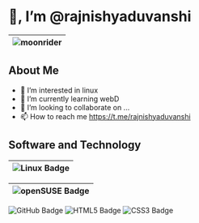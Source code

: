 # 👋, I’m @rajnishyaduvanshi
| ![moonrider](https://user-images.githubusercontent.com/79037117/172060166-a6b43518-37b3-4b8a-9cc6-8434c9d201ec.jpg) |
|:----:|

## About Me
- 👀 I’m interested in linux
- 🌱 I’m currently learning webD
- 💞️ I’m looking to collaborate on ...
- 📫 How to reach me https://t.me/rajnishyaduvanshi

## Software and Technology
| <img src="https://img.shields.io/badge/Linux-FCC624?logo=linux&logoColor=000&style=for-the-badge" alt="Linux Badge"> |
|:----:| 

|<img src="https://img.shields.io/badge/openSUSE-73BA25?logo=opensuse&logoColor=fff&style=for-the-badge" alt="openSUSE Badge"> |
|:--:|

<img src="https://img.shields.io/badge/GitHub-181717?logo=github&logoColor=fff&style=for-the-badge" alt="GitHub Badge">
<img src="https://img.shields.io/badge/HTML5-E34F26?logo=html5&logoColor=fff&style=for-the-badge" alt="HTML5 Badge">
<img src="https://img.shields.io/badge/CSS3-1572B6?logo=css3&logoColor=fff&style=for-the-badge" alt="CSS3 Badge">
<!---
rajnishyaduvanshi/rajnishyaduvanshi is a ✨ special ✨ repository because its `README.md` (this file) appears on your GitHub profile.
You can click the Preview link to take a look at your changes.
--->
